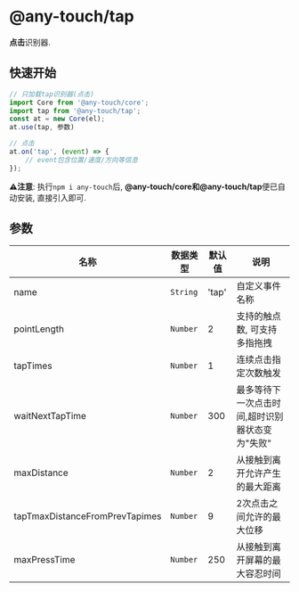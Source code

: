 # @any-touch/tap
**点击**识别器.

## 快速开始
```javascript
// 只加载tap识别器(点击)
import Core from '@any-touch/core';
import tap from '@any-touch/tap';
const at = new Core(el);
at.use(tap, 参数)

// 点击
at.on('tap', (event) => {
    // event包含位置/速度/方向等信息
});
```
**⚠️注意**: 执行`npm i any-touch`后, **@any-touch/core和@any-touch/tap**便已自动安装, 直接引入即可.

## 参数
|名称|数据类型|默认值|说明|
|---|---|---|---|
|name|`String`|'tap'|自定义事件名称|
|pointLength|`Number`|2|支持的触点数, 可支持多指拖拽|
|tapTimes| `Number`|1|连续点击指定次数触发|
|waitNextTapTime| `Number`|300|最多等待下一次点击时间,超时识别器状态变为"失败"|
|maxDistance| `Number`|2|从接触到离开允许产生的最大距离|
|tapTmaxDistanceFromPrevTapimes| `Number`|9|2次点击之间允许的最大位移|
|maxPressTime| `Number`|250|从接触到离开屏幕的最大容忍时间|